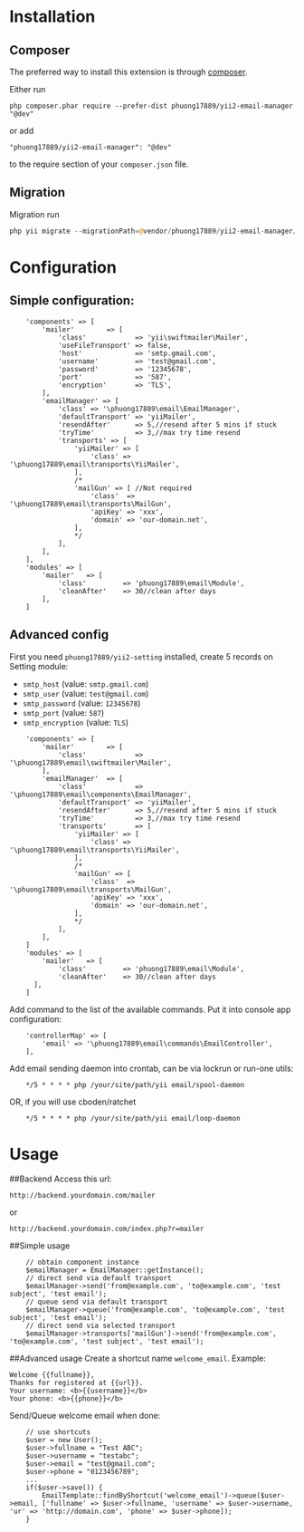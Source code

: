# Installation #

## Composer ##
The preferred way to install this extension is through [composer](http://getcomposer.org/download/).

Either run

```
php composer.phar require --prefer-dist phuong17889/yii2-email-manager "@dev"
```

or add

```
"phuong17889/yii2-email-manager": "@dev"
```

to the require section of your `composer.json` file.

## Migration ##

Migration run

```php
php yii migrate --migrationPath=@vendor/phuong17889/yii2-email-manager/src/migrations
```

# Configuration #

## Simple configuration:
```
    'components' => [
        'mailer'        => [
            'class'            => 'yii\swiftmailer\Mailer',
            'useFileTransport' => false,
            'host'             => 'smtp.gmail.com',
            'username'         => 'test@gmail.com',
            'password'         => '12345678',
            'port'             => '587',
            'encryption'       => 'TLS',
        ],
        'emailManager' => [
            'class' => '\phuong17889\email\EmailManager',
            'defaultTransport' => 'yiiMailer',
            'resendAfter'      => 5,//resend after 5 mins if stuck
            'tryTime'          => 3,//max try time resend
            'transports' => [
                'yiiMailer' => [
                    'class' => '\phuong17889\email\transports\YiiMailer',
                ],
                /*
                'mailGun' => [ //Not required
                    'class'  => '\phuong17889\email\transports\MailGun',
                    'apiKey' => 'xxx',
                    'domain' => 'our-domain.net',
                ],
                */
            ],
        ],
    ],
    'modules' => [
        'mailer'   => [
            'class'         => 'phuong17889\email\Module',
            'cleanAfter'    => 30//clean after days
        ],
    ]
```
## Advanced config
First you need `phuong17889/yii2-setting` installed, create 5 records on Setting module:
* `smtp_host` (value: `smtp.gmail.com`)
* `smtp_user` (value: `test@gmail.com`)
* `smtp_password` (value: `12345678`)
* `smtp_port` (value: `587`)
* `smtp_encryption` (value: `TLS`)

```
    'components' => [
        'mailer'        => [
            'class'            => '\phuong17889\email\swiftmailer\Mailer',
        ],
        'emailManager'  => [
            'class'            => '\phuong17889\email\components\EmailManager',
            'defaultTransport' => 'yiiMailer',
            'resendAfter'      => 5,//resend after 5 mins if stuck
            'tryTime'          => 3,//max try time resend
            'transports'       => [
                'yiiMailer' => [
                    'class' => '\phuong17889\email\transports\YiiMailer',
                ],
                /*
                'mailGun' => [
                    'class'  => '\phuong17889\email\transports\MailGun',
                    'apiKey' => 'xxx',
                    'domain' => 'our-domain.net',
                ],
                */
            ],
        ],
    ]
    'modules' => [
        'mailer'   => [
            'class'         => 'phuong17889\email\Module',
            'cleanAfter'    => 30//clean after days
      ],
    ]
```
Add command to the list of the available commands. Put it into console app configuration:
```
    'controllerMap' => [
        'email' => '\phuong17889\email\commands\EmailController',
    ],
```
Add email sending daemon into crontab, can be via lockrun or run-one utils:
```
    */5 * * * * php /your/site/path/yii email/spool-daemon
```
OR, if you will use cboden/ratchet
```
    */5 * * * * php /your/site/path/yii email/loop-daemon
```
# Usage
##Backend
Access this url:
```
http://backend.yourdomain.com/mailer
```
or
```
http://backend.yourdomain.com/index.php?r=mailer
```
##Simple usage
```
    // obtain component instance
    $emailManager = EmailManager::getInstance();
    // direct send via default transport
    $emailManager->send('from@example.com', 'to@example.com', 'test subject', 'test email');
    // queue send via default transport
    $emailManager->queue('from@example.com', 'to@example.com', 'test subject', 'test email');
    // direct send via selected transport
    $emailManager->transports['mailGun']->send('from@example.com', 'to@example.com', 'test subject', 'test email');
```
##Advanced usage
Create a shortcut name `welcome_email`. Example: 
```$xslt
Welcome {{fullname}},
Thanks for registered at {{url}}.
Your username: <b>{{username}}</b>
Your phone: <b>{{phone}}</b>
```
Send/Queue welcome email when done:
```    
    // use shortcuts
    $user = new User();
    $user->fullname = "Test ABC";
    $user->username = "testabc";
    $user->email = "test@gmail.com";
    $user->phone = "0123456789";
    ...
    if($user->save()) {
        EmailTemplate::findByShortcut('welcome_email')->queue($user->email, ['fullname' => $user->fullname, 'username' => $user->username, 'ur' => 'http://domain.com', 'phone' => $user->phone]);
    }
```
